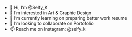 - 👋 Hi, I’m @Selfy_K
- 👀 I’m interested in Art & Graphic Design
- 🌱 I’m currently learning on preparing better work resume
- 💞️ I’m looking to collaborate on Portofolio
- 📫 Reach me on Instagram: @selfy_k

<!---
selfyk/selfyk is a ✨ special ✨ repository because its `README.md` (this file) appears on your GitHub profile.
You can click the Preview link to take a look at your changes.
--->
